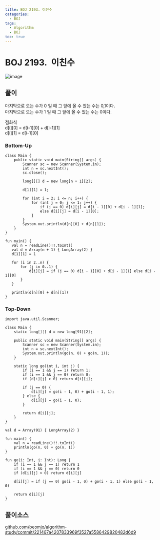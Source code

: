 ```yaml
---
title: BOJ 2193. 이친수
categories:
  - BOJ
tags:
  - Algorithm
  - BOJ
toc: true
---
```


# **BOJ 2193.  이친수**
![image](https://user-images.githubusercontent.com/39984656/134814808-0d28d75a-fbe5-4a95-8439-d4e5e41cf9fa.png)


## **풀이**
마지막으로 오는 수가 0 일 때 그 앞에 올 수 있는 수는 0,1이다.  
마지막으로 오는 수가 1 일 때 그 앞에 올 수 있는 수는 0이다.  
  
점화식  
d[i][0] = d[i-1][0] + d[i-1][1]   
d[i][1] = d[i-1][0]  
  
### **Bottom-Up**
```
class Main {
    public static void main(String[] args) {
        Scanner sc = new Scanner(System.in);
        int n = sc.nextInt();
        sc.close();

        long[][] d = new long[n + 1][2];

        d[1][1] = 1;

        for (int i = 2; i <= n; i++) {
            for (int j = 0; j <= 1; j++) {
                if (j == 0) d[i][j] = d[i - 1][0] + d[i - 1][1];
                else d[i][j] = d[i - 1][0];
            }
        }
        System.out.println(d[n][0] + d[n][1]);
    }
}
```

```
fun main() {
   val n = readLine()!!.toInt()
   val d = Array(n + 1) { LongArray(2) }
   d[1][1] = 1

   for (i in 2..n) {
       for (j in 0..1) {
           d[i][j] = if (j == 0) d[i - 1][0] + d[i - 1][1] else d[i - 1][0]
       }
   }

   println(d[n][0] + d[n][1])
}
```

### **Top-Down**
```
import java.util.Scanner;

class Main {
    static long[][] d = new long[91][2];

    public static void main(String[] args) {
        Scanner sc = new Scanner(System.in);
        int n = sc.nextInt();
        System.out.println(go(n, 0) + go(n, 1));
    }

    static long go(int i, int j) {
        if (i == 1 && j == 1) return 1;
        if (i == 1 && j == 0) return 0;
        if (d[i][j] > 0) return d[i][j];

        if (j == 0) {
            d[i][j] = go(i - 1, 0) + go(i - 1, 1);
        } else {
            d[i][j] = go(i - 1, 0);
        }

        return d[i][j];
    }
}
```

```
val d = Array(91) { LongArray(2) }

fun main() {
    val n = readLine()!!.toInt()
    println(go(n, 0) + go(n, 1))
}

fun go(i: Int, j: Int): Long {
    if (i == 1 && j == 1) return 1
    if (i == 1 && j == 0) return 0
    if (d[i][j] > 0) return d[i][j]

    d[i][j] = if (j == 0) go(i - 1, 0) + go(i - 1, 1) else go(i - 1, 0)

    return d[i][j]
}

```

## 풀이소스
[github.com/beomjo/algorithm-study/commit/221467a4207833969f3527a5586429820482d6d9](https://github.com/beomjo/algorithm-study/commit/221467a4207833969f3527a5586429820482d6d9)